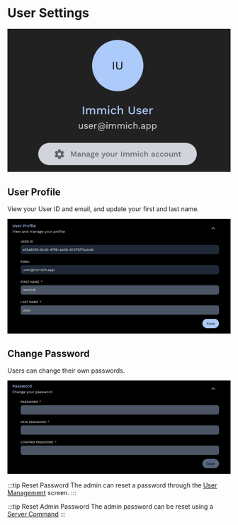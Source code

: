 # User Settings

![User Modal](./img/user-popup.png)

## User Profile

View your User ID and email, and update your first and last name.

![User Profile](./img/user-profile.png)

## Change Password

Users can change their own passwords. 

![Change Password](./img/user-change-password.png)

:::tip Reset Password
The admin can reset a password through the [User Management](/docs/features/user-management.mdx) screen.
:::

:::tip Reset Admin Password
The admin password can be reset using a [Server Command](/docs/features/server-commands.md)
:::
